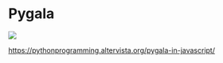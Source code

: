 <h1>Pygala</h1>



![]("https://youtu.be/nOhjPO9njxU")

https://pythonprogramming.altervista.org/pygala-in-javascript/

